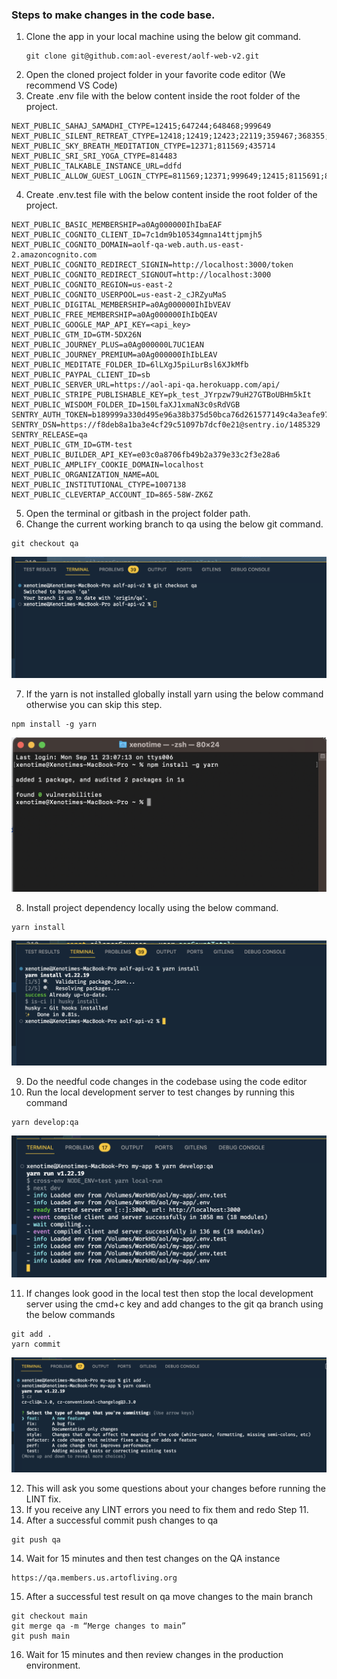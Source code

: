 ### Steps to make changes in the code base.

1. Clone the app in your local machine using the below git command.
   ```
   git clone git@github.com:aol-everest/aolf-web-v2.git
   ```
2. Open the cloned project folder in your favorite code editor (We recommend VS Code)
3. Create .env file with the below content inside the root folder of the project.

```
NEXT_PUBLIC_SAHAJ_SAMADHI_CTYPE=12415;647244;648468;999649
NEXT_PUBLIC_SILENT_RETREAT_CTYPE=12418;12419;12423;22119;359467;368355;428575;811570
NEXT_PUBLIC_SKY_BREATH_MEDITATION_CTYPE=12371;811569;435714
NEXT_PUBLIC_SRI_SRI_YOGA_CTYPE=814483
NEXT_PUBLIC_TALKABLE_INSTANCE_URL=ddfd
NEXT_PUBLIC_ALLOW_GUEST_LOGIN_CTYPE=811569;12371;999649;12415;8115691;8115692;8115693
```

4. Create .env.test file with the below content inside the root folder of the project.

```
NEXT_PUBLIC_BASIC_MEMBERSHIP=a0Ag000000IhIbaEAF
NEXT_PUBLIC_COGNITO_CLIENT_ID=7c1dm9b10534gmna14ttjpmjh5
NEXT_PUBLIC_COGNITO_DOMAIN=aolf-qa-web.auth.us-east-2.amazoncognito.com
NEXT_PUBLIC_COGNITO_REDIRECT_SIGNIN=http://localhost:3000/token
NEXT_PUBLIC_COGNITO_REDIRECT_SIGNOUT=http://localhost:3000
NEXT_PUBLIC_COGNITO_REGION=us-east-2
NEXT_PUBLIC_COGNITO_USERPOOL=us-east-2_cJRZyuMaS
NEXT_PUBLIC_DIGITAL_MEMBERSHIP=a0Ag000000IhIbVEAV
NEXT_PUBLIC_FREE_MEMBERSHIP=a0Ag000000IhIbQEAV
NEXT_PUBLIC_GOOGLE_MAP_API_KEY=<api_key>
NEXT_PUBLIC_GTM_ID=GTM-5DX26N
NEXT_PUBLIC_JOURNEY_PLUS=a0Ag000000L7UC1EAN
NEXT_PUBLIC_JOURNEY_PREMIUM=a0Ag000000IhIbLEAV
NEXT_PUBLIC_MEDITATE_FOLDER_ID=6lLXgJ5piLurBsl6XJkMfb
NEXT_PUBLIC_PAYPAL_CLIENT_ID=sb
NEXT_PUBLIC_SERVER_URL=https://aol-api-qa.herokuapp.com/api/
NEXT_PUBLIC_STRIPE_PUBLISHABLE_KEY=pk_test_JYrpzw79uH27GTBoUBHm5kIt
NEXT_PUBLIC_WISDOM_FOLDER_ID=150LfaXJ1xmaN3c0sRdVGB
SENTRY_AUTH_TOKEN=b189999a330d495e96a38b375d50bca76d261577149c4a3eafe9731135e2e63a
SENTRY_DSN=https://f8deb8a1ba3e4cf29c51097b7dcf0e21@sentry.io/1485329
SENTRY_RELEASE=qa
NEXT_PUBLIC_GTM_ID=GTM-test
NEXT_PUBLIC_BUILDER_API_KEY=e03c0a8706fb49b2a379e33c2f3e28a6
NEXT_PUBLIC_AMPLIFY_COOKIE_DOMAIN=localhost
NEXT_PUBLIC_ORGANIZATION_NAME=AOL
NEXT_PUBLIC_INSTITUTIONAL_CTYPE=1007138
NEXT_PUBLIC_CLEVERTAP_ACCOUNT_ID=865-58W-ZK6Z
```

5. Open the terminal or gitbash in the project folder path.
6. Change the current working branch to qa using the below git command.

```
git checkout qa
```

![](https://github.com/aol-everest/aolf-web-v2/blob/main/screenshots/Screenshot%202023-09-11%20at%2011.09.19%20PM.png?raw=true)

7. If the yarn is not installed globally install yarn using the below command otherwise you can skip this step.

```
npm install -g yarn
```

![](https://github.com/aol-everest/aolf-web-v2/blob/main/screenshots/Screenshot%202023-09-11%20at%2011.10.14%20PM.png?raw=true)

8. Install project dependency locally using the below command.

```
yarn install
```

![](https://github.com/aol-everest/aolf-web-v2/blob/main/screenshots/Screenshot%202023-09-11%20at%2011.11.25%20PM.png?raw=true)

9. Do the needful code changes in the codebase using the code editor
10. Run the local development server to test changes by running this command

```
yarn develop:qa
```

![](https://github.com/aol-everest/aolf-web-v2/blob/main/screenshots/Screenshot%202023-09-11%20at%2011.13.18%20PM.png?raw=true)

11. If changes look good in the local test then stop the local development server using the cmd+c key and add changes to the git qa branch using the below commands

```
git add .
yarn commit
```

![](https://github.com/aol-everest/aolf-web-v2/blob/main/screenshots/Screenshot%202023-09-11%20at%2011.14.31%20PM.png?raw=true)

12. This will ask you some questions about your changes before running the LINT fix.
13. If you receive any LINT errors you need to fix them and redo Step 11.
14. After a successful commit push changes to qa

```
git push qa
```

14. Wait for 15 minutes and then test changes on the QA instance

```
https://qa.members.us.artofliving.org
```

15. After a successful test result on qa move changes to the main branch

```
git checkout main
git merge qa -m “Merge changes to main”
git push main
```

16. Wait for 15 minutes and then review changes in the production environment.
